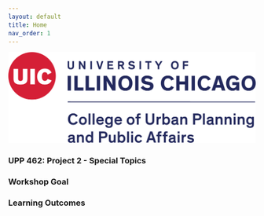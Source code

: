 ```yaml
---
layout: default
title: Home
nav_order: 1
---
```


![UIC Logo](/img/uic_logo.PNG) 


### **UPP 462: Project 2 - Special Topics**

### **Workshop Goal**

### **Learning Outcomes**
